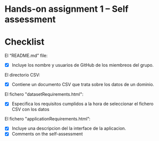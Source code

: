 # Hands-on assignment 1 – Self assessment

# Checklist

El “README.md” file:

- [x] Incluye los nombre y usuarios de GitHub de los miembreos del grupo.

El directorio CSV:

- [x] Contiene un documento CSV que trata sobre los datos de un dominio.

El fichero "datasetRequirements.html":

- [x] Especifica los requisitos cumplidos a la hora de seleccionar el fichero CSV con los datos

El fichero "applicationRequirements.html”:

- [x] Incluye una descripcion del la interface de la aplicacion.
- [x] Comments on the self-assessment

